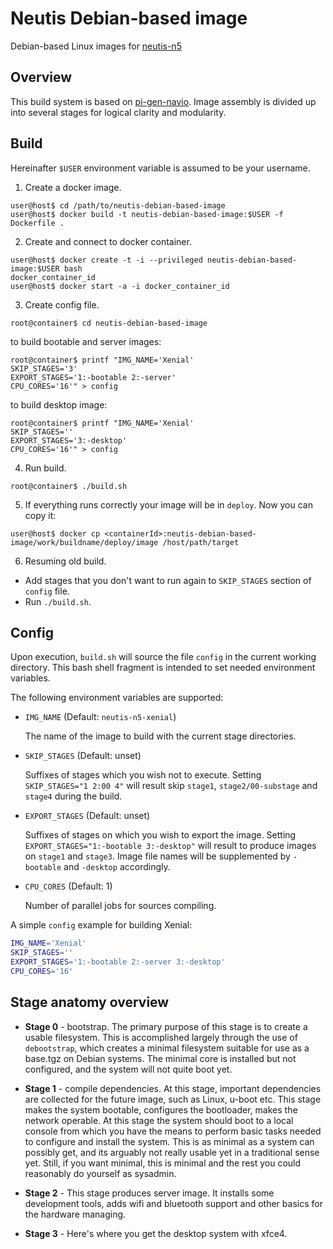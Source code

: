 # Neutis Debian-based image

Debian-based Linux images for [neutis-n5](https://neutis.io/)

## Overview
This build system is based on [pi-gen-navio](https://github.com/emlid/pi-gen-navio). Image assembly is divided up into several stages for logical clarity and modularity.

## Build
Hereinafter `$USER` environment variable is assumed to be your username.

1) Create a docker image.
```
user@host$ cd /path/to/neutis-debian-based-image
user@host$ docker build -t neutis-debian-based-image:$USER -f Dockerfile .
```
2) Create and connect to docker container.
```
user@host$ docker create -t -i --privileged neutis-debian-based-image:$USER bash
docker_container_id
user@host$ docker start -a -i docker_container_id
```
3) Create config file.
```
root@container$ cd neutis-debian-based-image
```
to build bootable and server images:
```
root@container$ printf "IMG_NAME='Xenial'
SKIP_STAGES='3'
EXPORT_STAGES='1:-bootable 2:-server'
CPU_CORES='16'" > config
```
to build desktop image:
```
root@container$ printf "IMG_NAME='Xenial'
SKIP_STAGES=''
EXPORT_STAGES='3:-desktop'
CPU_CORES='16'" > config
```
4) Run build.
```
root@container$ ./build.sh
```
5) If everything runs correctly your image will be in `deploy`. Now you can copy it:
```
user@host$ docker cp <containerId>:neutis-debian-based-image/work/buildname/deploy/image /host/path/target
```
6) Resuming old build.
- Add stages that you don't want to run again to `SKIP_STAGES` section of `config` file.
- Run `./build.sh`.

## Config

Upon execution, `build.sh` will source the file `config` in the current
working directory.  This bash shell fragment is intended to set needed
environment variables.

The following environment variables are supported:

 * `IMG_NAME` (Default: `neutis-n5-xenial`)

   The name of the image to build with the current stage directories.

* `SKIP_STAGES`  (Default: unset)

   Suffixes of stages which you wish not to execute. Setting
   `SKIP_STAGES="1 2:00 4"` will result skip `stage1`, `stage2/00-substage`
   and `stage4` during the build.

* `EXPORT_STAGES`  (Default: unset)

   Suffixes of stages on which you wish to export the image. Setting
   `EXPORT_STAGES="1:-bootable 3:-desktop"` will result to produce
   images on `stage1` and `stage3`. Image file names will
   be supplemented by `-bootable` and `-desktop` accordingly.

* `CPU_CORES` (Default: 1)

   Number of parallel jobs for sources compiling.


A simple `config` example for building Xenial:

```bash
IMG_NAME='Xenial'
SKIP_STAGES=''
EXPORT_STAGES='1:-bootable 2:-server 3:-desktop'
CPU_CORES='16'
```

## Stage anatomy overview
 - **Stage 0** - bootstrap.  The primary purpose of this stage is to create a
   usable filesystem.  This is accomplished largely through the use of
   `debootstrap`, which creates a minimal filesystem suitable for use as a
   base.tgz on Debian systems. The minimal core is installed but not configured,
   and the system will not quite boot yet.

 - **Stage 1** - compile dependencies. At this stage, important dependencies are
   collected for the future image, such as Linux, u-boot etc.
   This stage makes the system bootable, configures the bootloader, makes
   the network operable. At this stage the system should boot to a local
   console from which you have the means to perform basic tasks needed to
   configure and install the system.
   This is as minimal as a system can possibly get, and its arguably not
   really usable yet in a traditional sense yet.  Still, if you want minimal,
   this is minimal and the rest you could reasonably do yourself as sysadmin.

 - **Stage 2** - This stage produces server image. It installs
   some development tools, adds wifi and bluetooth support and other basics for
   the hardware managing.

 - **Stage 3** - Here's where you get the desktop system with xfce4.
